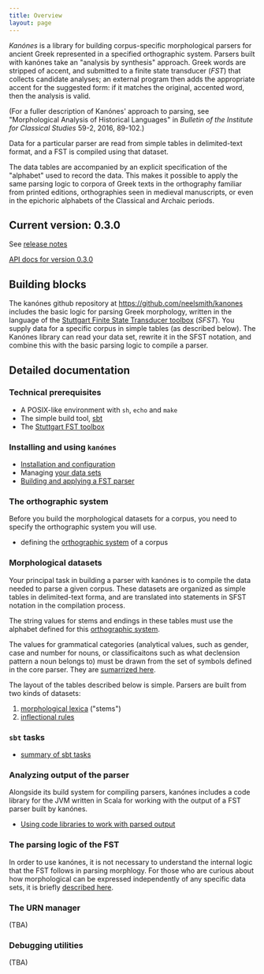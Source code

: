 ```yaml
---
title: Overview
layout: page
---
```


*Kanónes* is a library for building corpus-specific morphological parsers for ancient Greek represented in a specified orthographic system.  Parsers built with kanónes take an "analysis by synthesis" approach.  Greek words are stripped of accent, and submitted to a finite state transducer (*FST*) that collects candidate analyses; an external program then adds the appropriate accent for the suggested form:  if it matches the original, accented word, then the analysis is valid.

(For a fuller description of Kanónes' approach to parsing, see "Morphological Analysis of Historical Languages" in *Bulletin of the Institute for Classical Studies* 59-2, 2016, 89-102.)

Data for a particular parser are read from simple tables in delimited-text format, and a FST is compiled using that dataset.

The data tables are accompanied by an explicit specification of the "alphabet" used to record the data.  This makes it possible to apply the same parsing logic to corpora of Greek texts in the orthography familiar from printed editions, orthographies seen in medieval manuscripts, or even in the epichoric alphabets of the Classical and Archaic periods.

## Current version: **0.3.0**

See [release notes](releases)

[API docs for version 0.3.0](api/edu/holycross/shot/kanones/index.html)

## Building blocks

The kanónes github repository at <https://github.com/neelsmith/kanones> includes the basic logic for parsing Greek morphology, written in the language of the [Stuttgart Finite State Transducer toolbox](http://www.cis.uni-muenchen.de/~schmid/tools/SFST/) (*SFST*).  You supply data for a specific corpus in simple tables (as described below).  The Kanónes library can read your data set, rewrite it in the SFST notation, and combine this with the basic parsing logic to compile a parser.


## Detailed documentation

### Technical prerequisites

-   A POSIX-like environment with `sh`, `echo` and `make`
-   The simple build tool, [sbt](https://github.com/sbt/sbt)
-   The [Stuttgart FST toolbox](http://www.cis.uni-muenchen.de/~schmid/tools/SFST/)


### Installing and using `kanónes`

-   [Installation and configuration](configuration)
-   Managing [your data sets](datasets)
-   [Building and applying a FST parser](parsing)

### The orthographic system

Before you build the morphological datasets for a corpus, you need to specify the orthographic system you will use.

-   defining the [orthographic system](Orthographic-systems) of a corpus



### Morphological datasets

Your principal task in building a parser with kanónes is to compile the data needed to parse a given corpus.  These datasets are organized as simple tables in delimited-text forma, and are translated into statements in SFST notation in the compilation process.

The string values for stems and endings in these tables must use the alphabet defined for this [orthographic system](Orthographic-systems).

The values for grammatical categories (analytical values, such as gender, case and number for nouns, or classificaitons such as what declension pattern a noun belongs to) must be drawn from the set of symbols defined in the core parser.  They are [sumarrized here](morph-symbols).

The layout of the tables described below is simple.  Parsers are built from two kinds of datasets:

1.  [morphological lexica](Stem-tables) ("stems")
2.  [inflectional rules](Rules-tables)

### `sbt` tasks

-   [summary of sbt tasks](sbt-tasks)

### Analyzing output of the parser

Alongside its build system for compiling parsers, kanónes includes a code library for the JVM written in Scala for working with the output of a FST parser built by kanónes.

-   [Using code libraries to work with parsed output](code-library)



### The parsing logic of the FST

In order to use kanónes, it is not necessary to understand the internal logic that the FST follows in parsing morphlogy.  For those who are curious about how morphological can be  expressed independently of any specific data sets, it is briefly [described here](FST-logic).

### The URN manager

(TBA)

### Debugging utilities

(TBA)
